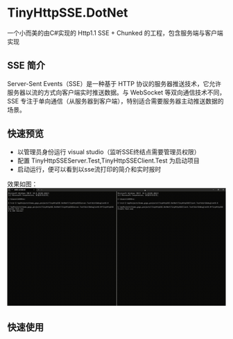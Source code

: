 # TinyHttpSSE.DotNet
一个小而美的由C#实现的 Http1.1 SSE + Chunked 的工程，包含服务端与客户端实现

## SSE 简介
Server-Sent Events（SSE）是一种基于 HTTP 协议的服务器推送技术，它允许服务器以流的方式向客户端实时推送数据。与 WebSocket 等双向通信技术不同，SSE 专注于单向通信（从服务器到客户端），特别适合需要服务器主动推送数据的场景。

## 快速预览
- 以管理员身份运行 visual studio（监听SSE终结点需要管理员权限）
- 配置 TinyHttpSSEServer.Test,TinyHttpSSEClient.Test 为启动项目
- 启动运行，便可以看到以sse流打印的简介和实时报时

效果如图：
![fastpreview](./assets/FastPreview.gif)

## 快速使用
